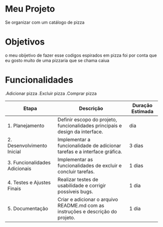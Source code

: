 # Meu Projeto 
Se organizar com  um catálogo de pizza

# Objetivos 
o meu obijetivo de fazer esse codigos espirados em pizza foi por conta que eu gosto muito de uma pizzaria que se chama caiua

# Funcionalidades 
.Adicionar pizza
.Excluir pizza
.Comprar pizza

| Etapa                        | Descrição                                                    | Duração Estimada |
|------------------------------|--------------------------------------------------------------|------------------|
| 1. Planejamento           | Definir escopo do projeto, funcionalidades principais e design da interface. |  dia            |
| 2. Desenvolvimento Inicial| Implementar a funcionalidade de adicionar tarefas e a interface gráfica. | 3 dias           |
| 3. Funcionalidades Adicionais | Implementar as funcionalidades de excluir e concluir tarefas. | 1 dias           |
| 4. Testes e Ajustes Finais| Realizar testes de usabilidade e corrigir possíveis bugs.    | 1 dia            |
| 5. Documentação           | Criar e adicionar o arquivo README.md com as instruções e descrição do projeto. | 1 dia
